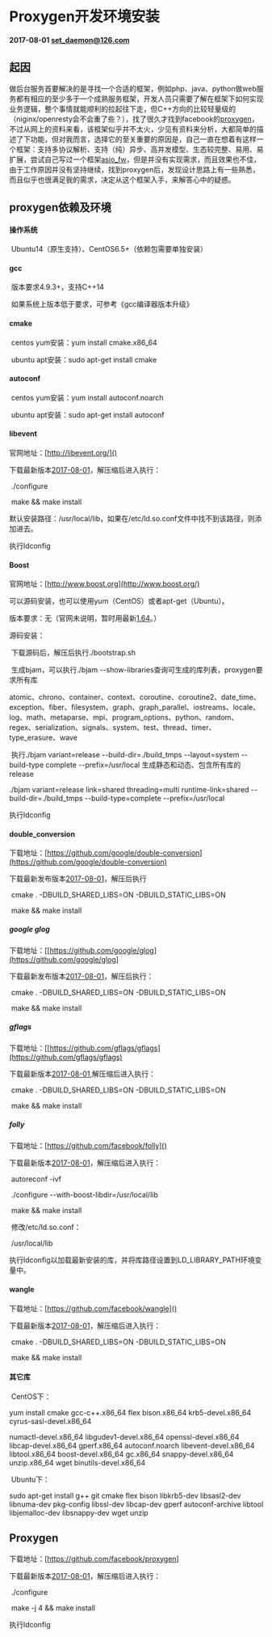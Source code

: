 # Proxygen开发环境安装

#### 2017-08-01  set_daemon@126.com



## 起因

​	做后台服务首要解决的是寻找一个合适的框架，例如php、java、python做web服务都有相应的至少多于一个成熟服务框架，开发人员只需要了解在框架下如何实现业务逻辑，整个事情就能顺利的拉起往下走，但C++方向的比较轻量级的（niginx/openresty会不会重了些？），找了很久才找到facebook的[proxygen](https://github.com/facebook/proxygen)，不过从网上的资料来看，该框架似乎并不太火，少见有资料来分析，大都简单的描述了下功能，但对我而言，选择它的至关重要的原因是，自己一直在想着有这样一个框架：支持多协议解析、支持（纯）异步、高并发模型、生态较完整、易用、易扩展，尝试自己写过一个框架[asio_fw](https://github.com/set-daemon/asio_fw)，但是并没有实现需求，而且效果也不佳，由于工作原因并没有坚持继续，找到proxygen后，发现设计思路上有一些熟悉，而且似乎也很满足我的需求，决定从这个框架入手，来解答心中的疑惑。



## proxygen依赖及环境

#### 操作系统

​	Ubuntu14（原生支持）、CentOS6.5+（依赖包需要单独安装）

#### gcc

​	版本要求4.9.3+，支持C++14

​	如果系统上版本低于要求，可参考《gcc编译器版本升级》



#### cmake

​	centos yum安装：yum install cmake.x86_64 

​	ubuntu apt安装：sudo apt-get install cmake



#### autoconf

​	centos yum安装：yum install autoconf.noarch

​	ubuntu apt安装：sudo apt-get install autoconf



#### libevent

官网地址：[http://libevent.org/]()

下载最新版本[2017-08-01](https://github.com/libevent/libevent/releases/download/release-2.1.8-stable/libevent-2.1.8-stable.tar.gz)，解压缩后进入执行：

​	./configure

​	make && make install

默认安装路径：/usr/local/lib，如果在/etc/ld.so.conf文件中找不到该路径，则添加进去。

执行ldconfig



#### Boost

官网地址：[http://www.boost.org](http://www.boost.org/)

可以源码安装，也可以使用yum（CentOS）或者apt-get（Ubuntu）。

版本要求：无（官网未说明，暂时用最新[1.64](https://dl.bintray.com/boostorg/release/1.64.0/source/boost_1_64_0.tar.bz2)。）

源码安装：

​	下载源码后，解压后执行./bootstrap.sh

​	生成bjam，可以执行./bjam --show-libraries查询可生成的库列表，proxygen要求所有库

​		atomic、chrono、container、context、coroutine、coroutine2、date_time、exception、fiber、filesystem、graph、graph_parallel、iostreams、locale、log、math、metaparse、mpi、program_options、python、random、regex、serialization、signals、system、test、thread、timer、type_erasure、wave

​	执行./bjam variant=release --build-dir=./build_tmps --layout=system --build-type complete --prefix=/usr/local 生成静态和动态、包含所有库的release

./bjam variant=release link=shared threading=multi runtime-link=shared --build-dir=./build_tmps --build-type=complete --prefix=/usr/local

执行ldconfig



#### double_conversion

下载地址：[https://github.com/google/double-conversion](https://github.com/google/double-conversion)

下载最新发布版本[2017-08-01](https://github.com/google/double-conversion/archive/v2.0.1.tar.gz)，解压后执行

​	cmake . -DBUILD_SHARED_LIBS=ON -DBUILD_STATIC_LIBS=ON

​	make && make install



##### google glog

下载地址：[[https://github.com/google/glog](https://github.com/google/glog]

下载最新发布版本[2017-08-01](https://github.com/google/glog/archive/v0.3.5.tar.gz)，解压后执行：

​	cmake . -DBUILD_SHARED_LIBS=ON -DBUILD_STATIC_LIBS=ON

​	make && make install



##### gflags

下载地址：[[https://github.com/gflags/gflags](https://github.com/gflags/gflags)

下载最新版本[2017-08-01](https://github.com/gflags/gflags/archive/v2.2.1.tar.gz),解压缩后进入执行：

​	cmake . -DBUILD_SHARED_LIBS=ON -DBUILD_STATIC_LIBS=ON

​	make && make install



##### folly

下载地址：[https://github.com/facebook/folly]()

下载最新版本[2017-08-01](https://github.com/facebook/folly/archive/v2017.07.31.00.tar.gz)，解压缩后进入执行：

​	autoreconf -ivf

​	./configure --with-boost-libdir=/usr/local/lib

​	make && make install

​	修改/etc/ld.so.conf：

​		/usr/local/lib

​	执行ldconfig以加载最新安装的库，并将库路径设置到LD_LIBRARY_PATH环境变量中。



#### wangle

下载地址：[https://github.com/facebook/wangle]()

下载最新版本[2017-08-01](https://github.com/facebook/wangle/archive/v2017.07.24.00.tar.gz)，解压缩后进入执行：

​	cmake . -DBUILD_SHARED_LIBS=ON -DBUILD_STATIC_LIBS=ON

​	make && make install



#### 其它库

​	CentOS下：

yum install cmake gcc-c++.x86_64 flex bison.x86_64 krb5-devel.x86_64 cyrus-sasl-devel.x86_64 

numactl-devel.x86_64 libgudev1-devel.x86_64 openssl-devel.x86_64 libcap-devel.x86_64 gperf.x86_64 autoconf.noarch libevent-devel.x86_64 libtool.x86_64 boost-devel.x86_64 gc.x86_64 snappy-devel.x86_64 unzip.x86_64 wget binutils-devel.x86_64

​	Ubuntu下：

sudo apt-get install g++ git cmake flex bison libkrb5-dev libsasl2-dev libnuma-dev pkg-config libssl-dev libcap-dev gperf autoconf-archive libtool libjemalloc-dev libsnappy-dev wget unzip



## Proxygen

下载地址：[[https://](https://github.com/facebook/proxygen)[github.com/facebook/proxygen](https://github.com/facebook/proxygen)]

下载最新版本[2017-08-01](https://github.com/facebook/proxygen/archive/v2017.07.31.00.tar.gz)，解压缩后进入执行：

​	./configure

​	make -j 4 && make install



执行ldconfig